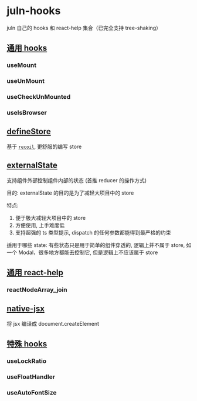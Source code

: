 # juln-hooks

juln 自己的 hooks 和 react-help 集合（已完全支持 tree-shaking）

## [通用 hooks](/docs/common-hooks.md)

### useMount

### useUnMount

### useCheckUnMounted

### useIsBrowser

## [defineStore](/docs/define-store.md)

基于 [`recoil`](https://recoiljs.org/), 更舒服的编写 store

## [externalState](/docs/external-state.md)

支持组件外部控制组件内部的状态 (首推 reducer 的操作方式)

目的: externalState 的目的是为了减轻大项目中的 store

特点:

1. 便于极大减轻大项目中的 store
2. 方便使用, 上手难度低
3. 支持超强的 ts 类型提示, dispatch 的任何参数都能得到最严格的约束

适用于哪些 state: 有些状态只是用于简单的组件穿透的, 逻辑上并不属于 store, 如一个 Modal，很多地方都能去控制它, 但是逻辑上不应该属于 store

## [通用 react-help](/docs/react-help.md)

### reactNodeArray_join

## [native-jsx](/docs/native-jsx.md)

将 jsx 编译成 document.createElement

## [特殊 hooks](/docs/other-hooks.md)

### useLockRatio

### useFloatHandler

### useAutoFontSize
